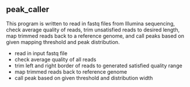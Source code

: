 ## peak_caller

This program is written to read in fastq files from Illumina sequencing, check average quality of reads, trim unsatisfied reads to desired length, 
map trimmed reads back to a reference genome, and call peaks based on given mapping threshold and peak distribution.


- read in input fastq file
- check average quality of all reads
- trim left and right border of reads to generated satisfied quality range
- map trimmed reads back to reference genome
- call peak based on given threshold and distribution width



	

	
	
	
